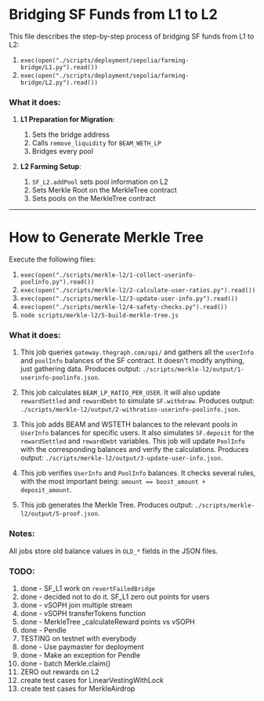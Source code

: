 # Bridging SF Funds from L1 to L2

This file describes the step-by-step process of bridging SF funds from L1 to L2:

1. `exec(open("./scripts/deployment/sepolia/farming-bridge/L1.py").read())`
2. `exec(open("./scripts/deployment/sepolia/farming-bridge/L2.py").read())`

### What it does:
1. **L1 Preparation for Migration**:
   1. Sets the bridge address
   2. Calls `remove_liquidity` for `BEAM_WETH_LP`
   3. Bridges every pool

2. **L2 Farming Setup**:
   1. `SF_L2.addPool` sets pool information on L2
   2. Sets Merkle Root on the MerkleTree contract
   3. Sets pools on the MerkleTree contract

---

# How to Generate Merkle Tree

Execute the following files:

1. `exec(open("./scripts/merkle-l2/1-collect-userinfo-poolinfo.py").read())`
2. `exec(open("./scripts/merkle-l2/2-calculate-user-ratios.py").read())`
3. `exec(open("./scripts/merkle-l2/3-update-user-info.py").read())`
4. `exec(open("./scripts/merkle-l2/4-safety-checks.py").read())`
5. `node scripts/merkle-l2/5-build-merkle-tree.js`

### What it does:
1. This job queries `gateway.thegraph.com/api/` and gathers all the `userInfo` and `poolInfo` balances of the SF contract. It doesn't modify anything, just gathering data. Produces output: `./scripts/merkle-l2/output/1-userinfo-poolinfo.json`.
   
2. This job calculates `BEAM_LP_RATIO_PER_USER`. It will also update `rewardSettled` and `rewardDebt` to simulate `SF.withdraw`. Produces output: `./scripts/merkle-l2/output/2-withratios-userinfo-poolinfo.json`.

3. This job adds BEAM and WSTETH balances to the relevant pools in `UserInfo` balances for specific users. It also simulates `SF.deposit` for the `rewardSettled` and `rewardDebt` variables. This job will update `PoolInfo` with the corresponding balances and verify the calculations. Produces output: `./scripts/merkle-l2/output/3-update-user-info.json`.

4. This job verifies `UserInfo` and `PoolInfo` balances. It checks several rules, with the most important being: `amount == boost_amount + deposit_amount`.

5. This job generates the Merkle Tree. Produces output: `./scripts/merkle-l2/output/5-proof.json`.

### Notes:
All jobs store old balance values in `OLD_*` fields in the JSON files.




### TODO:
1. done - SF_L1 work on `revertFailedBridge`
2. done - decided not to do it. SF_L1 zero out points for users
3. done - vSOPH join multiple stream
4. done - vSOPH transferTokens function 
5. done - MerkleTree _calculateReward points vs vSOPH
6. done - Pendle
7. TESTING on testnet with everybody
8. done - Use paymaster for deployment 
9.  done - Make an exception for Pendle
10. done - batch Merkle.claim()
11. ZERO out rewards on L2
12. create test cases for LinearVestingWithLock
13. create test cases for MerkleAirdrop
    